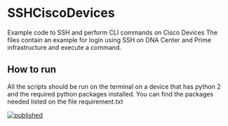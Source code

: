 # SSHCiscoDevices
Example code to SSH and perform CLI commands on Cisco Devices
The files contain an example for login using SSH on DNA Center and Prime infrastructure and execute a command.

## How to run
All the scripts should be run on the terminal on a device that has python 2 and the required python packages installed.
You can find the packages needed listed on the file requirement.txt

[![published](https://static.production.devnetcloud.com/codeexchange/assets/images/devnet-published.svg)](https://developer.cisco.com/codeexchange/github/repo/LeCoderCat/SSHCiscoDevices)
